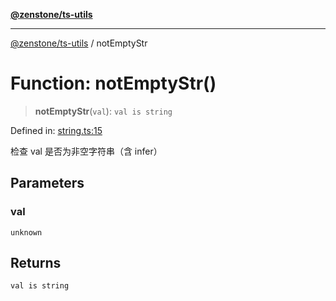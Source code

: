 [**@zenstone/ts-utils**](../README.md)

***

[@zenstone/ts-utils](../globals.md) / notEmptyStr

# Function: notEmptyStr()

> **notEmptyStr**(`val`): `val is string`

Defined in: [string.ts:15](https://github.com/janpoem/ts-utils/blob/0cd4777c12ff7de2b512ea29cc29419037e8cb6f/src/string.ts#L15)

检查 val 是否为非空字符串（含 infer）

## Parameters

### val

`unknown`

## Returns

`val is string`
